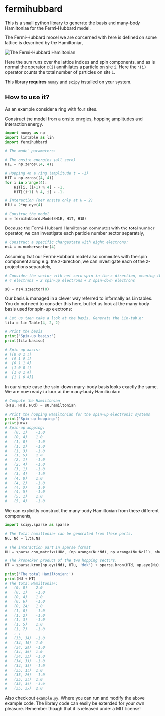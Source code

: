 # fermihubbard

This is a small python library to generate the basis and many-body Hamiltonian for the Fermi-Hubbard model.

The Fermi-Hubbard model we are concerned with here is defined on some lattice is described by the Hamiltonian,

![The Fermi-Hubbard Hamiltonian](https://raw.githubusercontent.com/georglind/fermihubbard/master/figs/fermihubbard.png "The Fermi-Hubbard Hamiltonian")

Here the sum runs over the lattice indices and spin components, and as is normal the operator `c(i)` annihilates a particle on site `i`. Here the `n(i)` operator counts the total number of particles on site `i`. 

This library **requires** `numpy` and `scipy` installed on your system.

## How to use it?

As an example consider a ring with four sites. 

Construct the model from a onsite enegies, hopping amplitudes and interaction energy.

```python
import numpy as np
import lintable as lin
import fermihubbard

# The model parameters:

# The onsite energies (all zero)
H1E = np.zeros((4, 4))

# Hopping on a ring (amplitude t = -1)
H1T = np.zeros((4, 4))
for i in xrange(4):
    H1T[i, (i+1) % 4] = -1.
    H1T[(i+1) % 4, i] = -1.

# Interaction (her onsite only at U = 2)
H1U = 2*np.eye(4)

# Construc the model
m = fermihubbard.Model(H1E, H1T, H1U)
```

Because the Fermi-Hubbard Hamiltonian commutes with the total number operator, we can investigate each particle number sector separately,

```python
# Construct a specific chargestate with eight electrons:
ns4 = m.numbersector(4)
```

Assuming that our Fermi-Hubbard model also commutes with the spin component along e.g. the z-direction, we can investigate each of the z-projections separately,

```python
# Consider the sector with net zero spin in the z direction, meaning that
# 4 electrons = 2 spin-up electrons + 2 spin-down electrons

s0 = ns4.szsector(0)
```

Our basis is managed in a clever way referred to informally as Lin tables. You do not need to consider this here, but let us look at the many-body basis used for spin-up electrons:

```python
# Let us then take a look at the basis. Generate the Lin-table:
lita = lin.Table(4, 2, 2)

# Print the basis
print('Spin-up basis:')
print(lita.basisu)

# Spin-up basis:
# [[0 0 1 1]
#  [0 1 0 1]
#  [0 1 1 0]
#  [1 0 0 1]
#  [1 0 1 0]
#  [1 1 0 0]]
```

In our simple case the spin-down many-body basis looks exactly the same. We are now ready to look at the many-body Hamiltonian:

```python
# Compute the Hamiltonian
(HTu, HTd, HUd) = s0.hamiltonian

# Print the hopping Hamiltonian for the spin-up electronic systems
print('Spin-up hopping:')
print(HTu)
# Spin-up hopping:
#   (0, 1)    -1.0
#   (0, 4)    1.0
#   (1, 0)    -1.0
#   (1, 2)    -1.0
#   (1, 3)    -1.0
#   (1, 5)    1.0
#   (2, 1)    -1.0
#   (2, 4)    -1.0
#   (3, 1)    -1.0
#   (3, 4)    -1.0
#   (4, 0)    1.0
#   (4, 2)    -1.0
#   (4, 3)    -1.0
#   (4, 5)    -1.0
#   (5, 1)    1.0
#   (5, 4)    -1.0
```

We can explicitly construct the many-body Hamiltonian from these different components,

```python
import scipy.sparse as sparse

# The Total hamiltonian can be generated from these parts.
Nu, Nd = lita.Ns

# The interaction part in sparse format
HU = sparse.coo_matrix((HUd, (np.arange(Nu*Nd), np.arange(Nu*Nd))), shape=(Nu*Nd, Nu*Nd)).tocsr()

# The kronecker product of the two hopping sectors.
HT = sparse.kron(np.eye(Nd), HTu, 'dok') + sparse.kron(HTd, np.eye(Nu), 'dok')

print('The total Hamiltonian:')
print(HU + HT)
# The total Hamiltonian:
#   (0, 0)    2.0
#   (0, 1)    -1.0
#   (0, 4)    1.0
#   (0, 6)    -1.0
#   (0, 24)   1.0
#   (1, 0)    -1.0
#   (1, 2)    -1.0
#   (1, 3)    -1.0
#   (1, 5)    1.0
#   (1, 7)    -1.0
#   : :
#   (33, 34)  -1.0
#   (34, 10)  1.0
#   (34, 28)  -1.0
#   (34, 30)  1.0
#   (34, 32)  -1.0
#   (34, 33)  -1.0
#   (34, 35)  -1.0
#   (35, 11)  1.0
#   (35, 29)  -1.0
#   (35, 31)  1.0
#   (35, 34)  -1.0
#   (35, 35)  2.0
```

Also check out `example.py`. Where you can run and modify the above example code. The library code can easily be extended for your own pleasure. Remember though that it is released under a MIT license!

